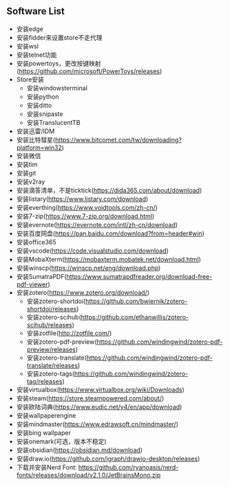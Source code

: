 ## Software List

* 安装edge
* 安装fidder来设置store不走代理
* 安装wsl
* 安装telnet功能
* 安装powertoys，更改按键映射(https://github.com/microsoft/PowerToys/releases)
* Store安装
  * 安装windowsterminal
  * 安装python
  * 安装ditto
  * 安装snipaste
  * 安装TranslucentTB
* 安装迅雷/IDM
* 安装比特彗星(https://www.bitcomet.com/tw/downloading?platform=win32)
* 安装微信
* 安装tim
* 安装git
* 安装v2ray
* 安装滴答清单，不是ticktick(https://dida365.com/about/download)
* 安装listary(https://www.listary.com/download)
* 安装everthing(https://www.voidtools.com/zh-cn/)
* 安装7-zip(https://www.7-zip.org/download.html)
* 安装evernote(https://evernote.com/intl/zh-cn/download)
* 安装百度网盘(https://pan.baidu.com/download?from=header#win)
* 安装office365
* 安装vscode(https://code.visualstudio.com/download)
* 安装MobaXterm(https://mobaxterm.mobatek.net/download.html)
* 安装winscp(https://winscp.net/eng/download.php)
* 安装SumatraPDF(https://www.sumatrapdfreader.org/download-free-pdf-viewer)
* 安装zotero(https://www.zotero.org/download/)
  * 安装zotero-shortdoi(https://github.com/bwiernik/zotero-shortdoi/releases)
  * 安装zotero-scihub(https://github.com/ethanwillis/zotero-scihub/releases)
  * 安装zotfile(http://zotfile.com/)
  * 安装zotero-pdf-preview(https://github.com/windingwind/zotero-pdf-preview/releases)
  * 安装zotero-translate(https://github.com/windingwind/zotero-pdf-translate/releases)
  * 安装zotero-tags(https://github.com/windingwind/zotero-tag/releases)
* 安装virtualbox(https://www.virtualbox.org/wiki/Downloads)
* 安装steam(https://store.steampowered.com/about/)
* 安装欧陆词典(https://www.eudic.net/v4/en/app/download)
* 安装wallpaperengine
* 安装mindmaster(https://www.edrawsoft.cn/mindmaster/)
* 安装bing wallpaper
* 安装onemark(可选，版本不稳定)
* 安装obsidian(https://obsidian.md/download)
* 安装draw.io(https://github.com/jgraph/drawio-desktop/releases)
* 下载并安装Nerd Font: https://github.com/ryanoasis/nerd-fonts/releases/download/v2.1.0/JetBrainsMono.zip


